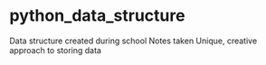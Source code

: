 # python_data_structure
Data structure created during school
Notes taken
Unique, creative approach to storing data

